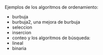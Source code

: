 Ejemplos de los algoritmos de ordenamiento:
 * burbuja
 * burbuja2, una mejora de burbuja
 * seleccion
 * insercion
 * conteo
y los algoritmos de búsqueda:
 * lineal
 * binaria
